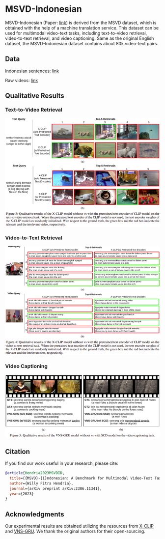 # MSVD-Indonesian
MSVD-Indonesian (Paper: [link](https://arxiv.org/abs/2306.11341)) is derived from the MSVD dataset, which is obtained with the help of a machine translation service. This dataset can be used for multimodal video-text tasks, including text-to-video retrieval, video-to-text retrieval, and video captioning. Same as the original English dataset, the MSVD-Indonesian dataset contains about 80k video-text pairs.

## Data

Indonesian sentences: [link](https://github.com/willyfh/msvd-indonesian/blob/main/data/MSVD-indonesian.txt)

Raw videos: [link](https://www.cs.utexas.edu/users/ml/clamp/videoDescription/YouTubeClips.tar)

## Qualitative Results

### Text-to-Video  Retrieval
![Text-to-Video Retrieval](figures/qualitative-results-t2v-ret.png)

### Video-to-Text Retrieval
![Video-to-Text Retrieval](figures/qualitative-results-v2t-ret.png)

### Video Captioning
![Video Captioning](figures/qualitative-results-v2t-cap.png)

## Citation
If you find our work useful in your research, please cite:

```bibtex
@article{Hendria2023MSVDID,
  title={{MSVD}-{I}ndonesian: A Benchmark for Multimodal Video-Text Tasks in Indonesian},
  author={Willy Fitra Hendria},
  journal={arXiv preprint arXiv:2306.11341},
  year={2023}
}
```

## Acknowledgments
Our experimental results are obtained utilizing the resources from [X-CLIP](https://github.com/xuguohai/X-CLIP) and [VNS-GRU](https://github.com/WingsBrokenAngel/delving-deeper-into-the-decoder-for-video-captioning). We thank the original authors for their open-sourcing.
